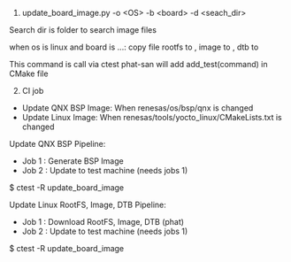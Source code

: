 1. update_board_image.py -o \<OS> -b \<board> -d <seach_dir>
 
Search dir is folder to search image files

when os is linux and board is ...: copy file rootfs to , image to , dtb to 
 
This command is call via ctest
  phat-san will add add_test(command) in CMake file

  
2. CI job
  
- Update QNX BSP Image: When renesas/os/bsp/qnx is changed
- Update Linux Image:   When renesas/tools/yocto_linux/CMakeLists.txt is changed
  

Update QNX BSP Pipeline:

- Job 1 : Generate BSP Image 
- Job 2 : Update to test machine (needs jobs 1)

$ ctest -R update_board_image

Update Linux RootFS, Image, DTB Pipeline:

- Job 1 : Download RootFS, Image, DTB (phat)
- Job 2 : Update to test machine (needs jobs 1)

$ ctest -R update_board_image
